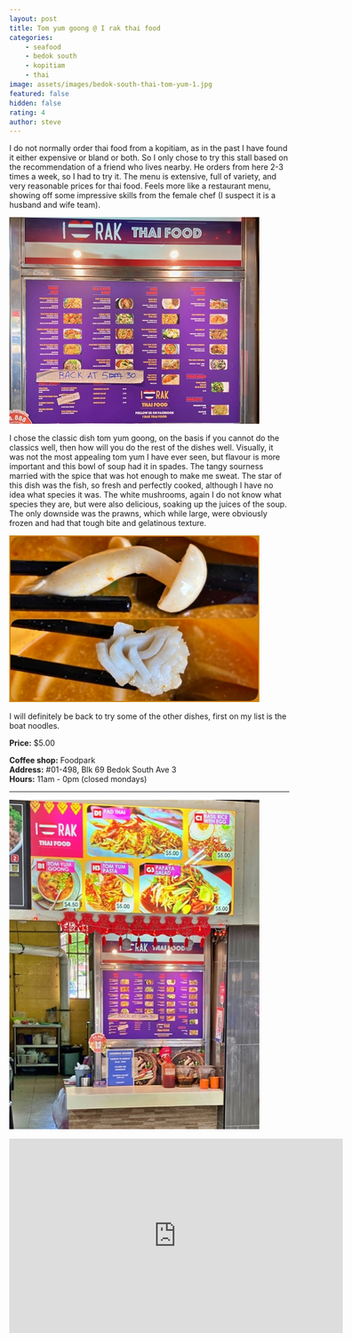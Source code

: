 ```yaml
---
layout: post
title: Tom yum goong @ I rak thai food
categories: 
    - seafood
    - bedok south
    - kopitiam
    - thai
image: assets/images/bedok-south-thai-tom-yum-1.jpg
featured: false
hidden: false
rating: 4
author: steve
---
```

I do not normally order thai food from a kopitiam, as in the past I have found it either expensive or bland or both. So I only chose to try this stall based on the recommendation of a friend who lives nearby. He orders from here 2-3 times a week, so I had to try it. The menu is extensive, full of variety, and very reasonable prices for thai food. Feels more like a restaurant menu, showing off some impressive skills from the female chef (I suspect it is a husband and wife team).

![Menu](/assets/images/bedok-south-thai-tom-yum-5.jpg "Menu")

I chose the classic dish tom yum goong, on the basis if you cannot do the classics well, then how will you do the rest of the dishes well. Visually, it was not the most appealing tom yum I have ever seen, but flavour is more important and this bowl of soup had it in spades. The tangy sourness married with the spice that was hot enough to make me sweat. The star of this dish was the fish, so fresh and perfectly cooked, although I have no idea what species it was. The white mushrooms, again I do not know what species they are, but were also delicious, soaking up the juices of the soup. The only downside was the prawns, which while large, were obviously frozen and had that tough bite and gelatinous texture. 

![Fish and mushroom](/assets/images/bedok-south-thai-tom-yum-6.jpg "Fish and mushroom")

I will definitely be back to try some of the other dishes, first on my list is the boat noodles.

**Price:** $5.00  

**Coffee shop:** Foodpark  
**Address:** #01-498, Blk 69 Bedok South Ave 3  
**Hours:** 11am - 0pm (closed mondays)  

***  

![I rak thai food](/assets/images/bedok-south-thai-tom-yum-4.jpg "I rak thai food")

<iframe src="https://www.google.com/maps/embed?pb=!1m18!1m12!1m3!1d3988.7606895750487!2d103.94120331453848!3d1.3192821990377812!2m3!1f0!2f0!3f0!3m2!1i1024!2i768!4f13.1!3m3!1m2!1s0x31da22c92b1dc513%3A0x3080b9bff432c5f9!2sFoodpark%20coffee%20shop!5e0!3m2!1sen!2ssg!4v1611801907735!5m2!1sen!2ssg" width="600" height="350" frameborder="0" style="border:0;" allowfullscreen="" aria-hidden="false" tabindex="0"></iframe>
